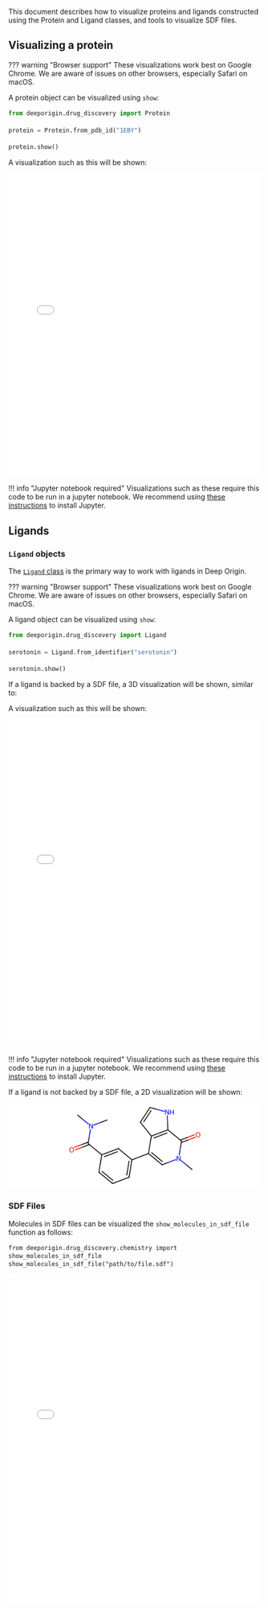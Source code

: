 This document describes how to visualize proteins and ligands constructed using the Protein and Ligand classes, and tools to visualize SDF files.

## Visualizing a protein

??? warning "Browser support"
    These visualizations work best on Google Chrome. We are aware of issues on other browsers, especially Safari on macOS.

A protein object can be visualized using `show`:

```python
from deeporigin.drug_discovery import Protein

protein = Protein.from_pdb_id("1EBY")

protein.show()
```

A visualization such as this will be shown:

<iframe 
    src="./protein.html" 
    width="100%" 
    height="600" 
    style="border:none;"
    title="Protein visualization"
></iframe>

!!! info "Jupyter notebook required"
    Visualizations such as these require this code to be run in a jupyter notebook. We recommend using [these instructions](../../install.md) to install Jupyter.




## Ligands

### `Ligand` objects

The [`Ligand` class](../ref/structures.md#src.drug_discovery.structures.Ligand)  is the primary way to work with ligands in Deep Origin.


??? warning "Browser support"
    These visualizations work best on Google Chrome. We are aware of issues on other browsers, especially Safari on macOS.

A ligand object can be visualized using `show`:

```python
from deeporigin.drug_discovery import Ligand

serotonin = Ligand.from_identifier("serotonin")

serotonin.show()
```

If a ligand is backed by a SDF file, a 3D visualization will be shown, similar to:

A visualization such as this will be shown:

<iframe 
    src="./ligand.html" 
    width="100%" 
    height="650" 
    style="border:none;"
    title="Ligand visualization"
></iframe>

!!! info "Jupyter notebook required"
    Visualizations such as these require this code to be run in a jupyter notebook. We recommend using [these instructions](../../install.md) to install Jupyter.


If a ligand is not backed by a SDF file, a 2D visualization will be shown:

![](../../images/ligand.png)


### SDF Files

Molecules in SDF files can be visualized the `show_molecules_in_sdf_file` function as follows:


```{.python notest}
from deeporigin.drug_discovery.chemistry import show_molecules_in_sdf_file
show_molecules_in_sdf_file("path/to/file.sdf")
```

<iframe 
    src="./brd-ligands.html" 
    width="100%" 
    height="650" 
    style="border:none;"
    title="Ligands visualization"
></iframe>

